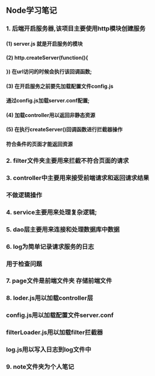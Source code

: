 ## Node学习笔记
### 1. 后端开启服务器,该项目主要使用http模块创建服务
####    (1) server.js 就是开启服务的模块
      
####    (2)  http.createServer(function(){
      
####           }) 在url访问的时候会执行该回调函数;
####    (3) 在开启服务之前要先加载配置文件config.js
####         通过config.js加载server.conf配置;
         
####    (4) 加载controller用以返回非静态资源
     
####    (5) 在执行createServer()回调函数进行拦截器操作
####        符合条件的页面才能返回资源

### 2. filter文件夹主要用来拦截不符合页面的请求
        
### 3. controller中主要用来接受前端请求和返回请求结果
###    不做逻辑操作

### 4. service主要用来处理复杂逻辑;


### 5. dao层主要用来连接和处理数据库中数据

### 6. log为简单记录请求服务的日志
###    用于检查问题


### 7. page文件是前端文件夹 存储前端文件

### 8. loder.js用以加载controller层
###    config.js用以加载配置文件server.conf
###    filterLoader.js用以加载filter拦截器
###    log.js用以写入日志到log文件中   


###  9. note文件夹为个人笔记


         
      
      
      
     